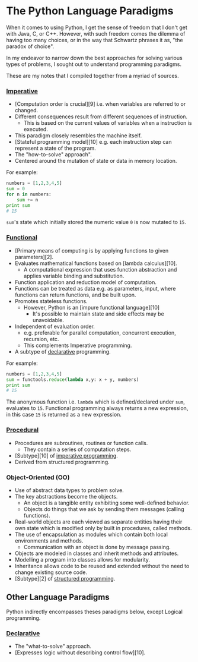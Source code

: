 # The Python Language Paradigms

When it comes to using Python, I get the sense of freedom that I don't get with Java, C, or C++. However, with such
freedom comes the dilemma of having too many choices, or in the way that Schwartz phrases it as, "the paradox of choice".

In my endeavor to narrow down the best approaches for solving various types of problems, I sought out to understand
programming paradigms.

These are my notes that I compiled together from a myriad of sources.

### [Imperative](#Imperative)

- [Computation order is crucial][9] i.e. when variables are referred to or changed.
- Different consequences result from different sequences of instruction.
  - This is based on the current values of variables when a instruction is executed.
- This paradigm closely resembles the machine itself.
- [Stateful programming model][10] e.g. each instruction step can represent a state of the program.
- The "how-to-solve" approach".
- Centered around the mutation of state or data in memory location.

For example:
```python
numbers = [1,2,3,4,5]
sum = 0
for n in numbers:
    sum += n
print sum
# 15
```
`sum`'s state which initially stored the numeric value `0` is now mutated to `15`.

### [Functional](#Functional)

- [Primary means of computing is by applying functions to given parameters][2].
- Evaluates mathematical functions based on [lambda calculus][10].
  - A computational expression that uses function abstraction and applies variable binding and substitution.
- Function application and reduction model of computation.
- Functions can be treated as data e.g. as parameters, input, where functions can return functions, and be built upon.
- Promotes stateless functions.
  - However, Python is an [impure functional language][10]
    - It's possible to maintain state and side effects may be unavoidable.
- Independent of evaluation order.
  - e.g. preferable for parallel computation, concurrent execution, recursion, etc.
  - This complements Imperative programming.
- A subtype of [declarative](#Declarative) programming.

For example:
```python
numbers = [1,2,3,4,5]
sum = functools.reduce(lambda x,y: x + y, numbers)
print sum
# 15
```
The anonymous function i.e. `lambda` which is defined/declared under `sum`, evaluates to `15`. Functional programming always returns a new expression, in this case `15` is returned as a new expression.

### [Procedural](#Procedural)
- Procedures are subroutines, routines or function calls.
  - They contain a series of computation steps.
- [Subtype][10] of [imperative programming](#Imperative).
- Derived from structured programming.

### Object-Oriented (OO)

- Use of abstract data types to problem solve.
- The key abstractions become the objects.
  - An object is a tangible entity exhibiting some well-defined behavior.
  - Objects do things that we ask by sending them messages (calling functions).
- Real-world objects are each viewed as separate entities having their own state which is modified only by built in procedures, called methods.
- The use of encapsulation as modules which contain both local environments and methods.
  - Communication with an object is done by message passing.
- Objects are modeled in classes and inherit methods and attributes.
- Modelling a program into classes allows for modularity.
- Inheritance allows code to be reused and extended without the need to change existing source code.
- [Subtype][2] of [structured programming](#Structured).

## Other Language Paradigms

Python indirectly encompasses theses paradigms below, except Logical programming.

### [Declarative](#Declarative)

- The "what-to-solve" approach.
- [Expresses logic without describing control flow][10].